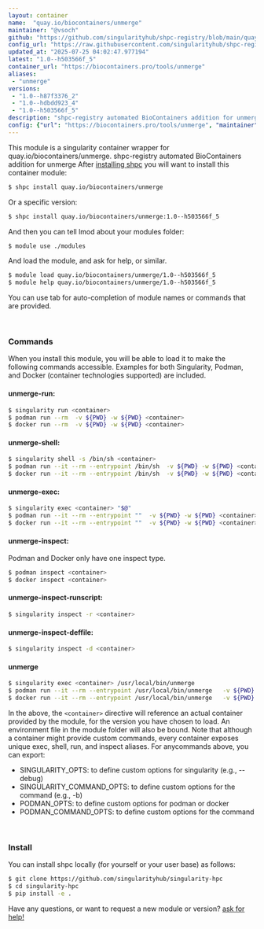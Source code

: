 ```yaml
---
layout: container
name:  "quay.io/biocontainers/unmerge"
maintainer: "@vsoch"
github: "https://github.com/singularityhub/shpc-registry/blob/main/quay.io/biocontainers/unmerge/container.yaml"
config_url: "https://raw.githubusercontent.com/singularityhub/shpc-registry/main/quay.io/biocontainers/unmerge/container.yaml"
updated_at: "2025-07-25 04:02:47.977194"
latest: "1.0--h503566f_5"
container_url: "https://biocontainers.pro/tools/unmerge"
aliases:
 - "unmerge"
versions:
 - "1.0--h87f3376_2"
 - "1.0--hdbdd923_4"
 - "1.0--h503566f_5"
description: "shpc-registry automated BioContainers addition for unmerge"
config: {"url": "https://biocontainers.pro/tools/unmerge", "maintainer": "@vsoch", "description": "shpc-registry automated BioContainers addition for unmerge", "latest": {"1.0--h503566f_5": "sha256:59b980dc77cbab0546f6cb1611c1eaa1519c2ac7b645a206a4fff07b27f5c96e"}, "tags": {"1.0--h87f3376_2": "sha256:46c2f61eb4dd82219959240b6f3b61692a5d57b1e28ec717e0cafd09dfa421e7", "1.0--hdbdd923_4": "sha256:e1341f4ff986f996d38d1d7f5d28f932cc81bb4867f7234e0779e6b83d3773c5", "1.0--h503566f_5": "sha256:59b980dc77cbab0546f6cb1611c1eaa1519c2ac7b645a206a4fff07b27f5c96e"}, "docker": "quay.io/biocontainers/unmerge", "aliases": {"unmerge": "/usr/local/bin/unmerge"}}
---
```


This module is a singularity container wrapper for quay.io/biocontainers/unmerge.
shpc-registry automated BioContainers addition for unmerge
After [installing shpc](#install) you will want to install this container module:


```bash
$ shpc install quay.io/biocontainers/unmerge
```

Or a specific version:

```bash
$ shpc install quay.io/biocontainers/unmerge:1.0--h503566f_5
```

And then you can tell lmod about your modules folder:

```bash
$ module use ./modules
```

And load the module, and ask for help, or similar.

```bash
$ module load quay.io/biocontainers/unmerge/1.0--h503566f_5
$ module help quay.io/biocontainers/unmerge/1.0--h503566f_5
```

You can use tab for auto-completion of module names or commands that are provided.

<br>

### Commands

When you install this module, you will be able to load it to make the following commands accessible.
Examples for both Singularity, Podman, and Docker (container technologies supported) are included.

#### unmerge-run:

```bash
$ singularity run <container>
$ podman run --rm  -v ${PWD} -w ${PWD} <container>
$ docker run --rm  -v ${PWD} -w ${PWD} <container>
```

#### unmerge-shell:

```bash
$ singularity shell -s /bin/sh <container>
$ podman run --it --rm --entrypoint /bin/sh  -v ${PWD} -w ${PWD} <container>
$ docker run --it --rm --entrypoint /bin/sh  -v ${PWD} -w ${PWD} <container>
```

#### unmerge-exec:

```bash
$ singularity exec <container> "$@"
$ podman run --it --rm --entrypoint ""  -v ${PWD} -w ${PWD} <container> "$@"
$ docker run --it --rm --entrypoint ""  -v ${PWD} -w ${PWD} <container> "$@"
```

#### unmerge-inspect:

Podman and Docker only have one inspect type.

```bash
$ podman inspect <container>
$ docker inspect <container>
```

#### unmerge-inspect-runscript:

```bash
$ singularity inspect -r <container>
```

#### unmerge-inspect-deffile:

```bash
$ singularity inspect -d <container>
```


#### unmerge

```bash
$ singularity exec <container> /usr/local/bin/unmerge
$ podman run --it --rm --entrypoint /usr/local/bin/unmerge   -v ${PWD} -w ${PWD} <container> -c " $@"
$ docker run --it --rm --entrypoint /usr/local/bin/unmerge   -v ${PWD} -w ${PWD} <container> -c " $@"
```



In the above, the `<container>` directive will reference an actual container provided
by the module, for the version you have chosen to load. An environment file in the
module folder will also be bound. Note that although a container
might provide custom commands, every container exposes unique exec, shell, run, and
inspect aliases. For anycommands above, you can export:

 - SINGULARITY_OPTS: to define custom options for singularity (e.g., --debug)
 - SINGULARITY_COMMAND_OPTS: to define custom options for the command (e.g., -b)
 - PODMAN_OPTS: to define custom options for podman or docker
 - PODMAN_COMMAND_OPTS: to define custom options for the command

<br>

### Install

You can install shpc locally (for yourself or your user base) as follows:

```bash
$ git clone https://github.com/singularityhub/singularity-hpc
$ cd singularity-hpc
$ pip install -e .
```

Have any questions, or want to request a new module or version? [ask for help!](https://github.com/singularityhub/singularity-hpc/issues)